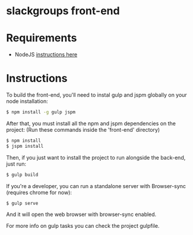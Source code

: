 # slackgroups front-end

# Requirements
  - NodeJS [instructions here](https://nodejs.org)

# Instructions
To build the front-end, you'll need to instal gulp and jspm globally on your node installation:

```bash
$ npm install -g gulp jspm
```

After that, you must install all the npm and jspm dependencies on the project:
(Run these commands inside the 'front-end' directory) 
```bash
$ npm install
$ jspm install
```

Then, if you just want to install the project to run alongside the back-end, just run:
```bash
$ gulp build
```

If you're a developer, you can run a standalone server with Browser-sync (requires chrome for now):
```bash
$ gulp serve
```
And it will open the web browser with browser-sync enabled.

For more info on gulp tasks you can check the project gulpfile.
